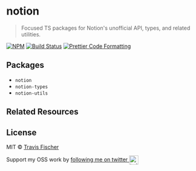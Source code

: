 # notion

> Focused TS packages for Notion's unofficial API, types, and related utilities.

[![NPM](https://img.shields.io/npm/v/notion.svg)](https://www.npmjs.com/package/notion) [![Build Status](https://travis-ci.com/transitive-bullshit/notion.svg?branch=master)](https://travis-ci.com/transitive-bullshit/notion) [![Prettier Code Formatting](https://img.shields.io/badge/code_style-prettier-brightgreen.svg)](https://prettier.io)

## Packages

- `notion`
- `notion-types`
- `notion-utils`

## Related Resources

## License

MIT © [Travis Fischer](https://transitivebullsh.it)

Support my OSS work by <a href="https://twitter.com/transitive_bs">following me on twitter <img src="https://storage.googleapis.com/saasify-assets/twitter-logo.svg" alt="twitter" height="24px" align="center"></a>
